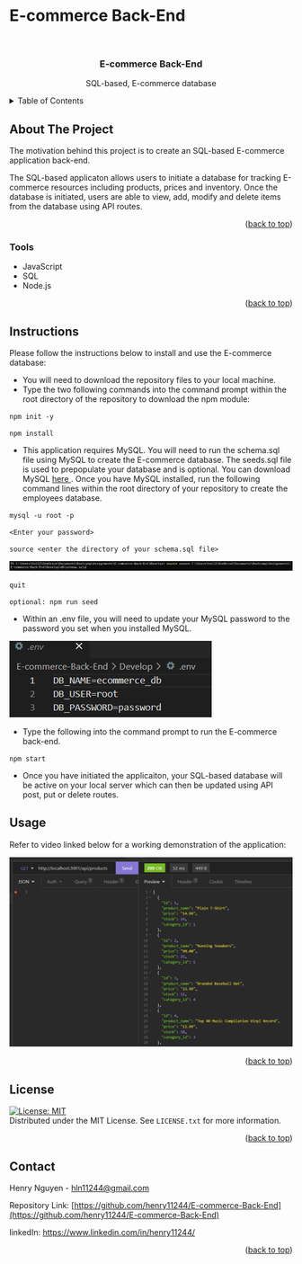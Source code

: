 # E-commerce Back-End
 
<div id="top"></div>

<br />
<div align="center">


<h3 align="center">E-commerce Back-End</h3>

  <p align="center">
    SQL-based, E-commerce database
    <br />
  </p>
</div>

<details>
  <summary>Table of Contents</summary>
  <ol>
    <li><a href="#about-the-project">About The Project</a></li>
    <li><a href="#tools">Tools</a></li>
    <li><a href="#instructions">Instructions</a></li>
    <li><a href="#usage">Usage</a></li>
    <li><a href="#license">License</a></li>
    <li><a href="#contact">Contact</a></li>
  </ol>
</details>

## About The Project

The motivation behind this project is to create an SQL-based E-commerce application back-end. 

The SQL-based applicaton allows users to initiate a database for tracking E-commerce resources including products, prices and inventory. Once the database is initiated, users are able to view, add, modify and delete items from the database using API routes.

<p align="right">(<a href="#top">back to top</a>)</p>

### Tools

* JavaScript
* SQL
* Node.js


<p align="right">(<a href="#top">back to top</a>)</p>

## Instructions

Please follow the instructions below to install and use the E-commerce database: 

- You will need to download the repository files to your local machine. 
- Type the two following commands into the command prompt within the root directory of the repository to download the npm module:
```
npm init -y 
```
```
npm install
``` 
- This application requires MySQL. You will need to run the schema.sql file using MySQL to create the E-commerce database. The seeds.sql file is used to prepopulate your database and is optional. You can download MySQL <a href = 'https://dev.mysql.com/downloads/installer/'> here </a>. Once you have MySQL installed, run the following command lines within the root directory of your repository to create the employees database.
```
mysql -u root -p
```
```
<Enter your password>
```
```
source <enter the directory of your schema.sql file>
```

<img src = 'Develop/img/e-commercePic2.png'>


```
quit
```
```
optional: npm run seed
```

- Within an .env file, you will need to update your MySQL password to the password you set when you installed MySQL.

<img src = 'Develop/img/e-commercePic.png'>

<br>

- Type the following into the command prompt to run the E-commerce back-end.
```
npm start
```
- Once you have initiated the applicaiton, your SQL-based database will be active on your local server which can then be updated using API post, put or delete routes. 


## Usage

Refer to video linked below for a working demonstration of the application:

[![Watch the video](Develop/img/e-commercePic3.png)](https://drive.google.com/file/d/1-t3laJLcOOlQO3-MtEeHgO_wfEuc-UJ9/view?usp=sharing)


<p align="right">(<a href="#top">back to top</a>)</p>

## License

[![License: MIT](https://img.shields.io/badge/License-MIT-yellow.svg)](https://opensource.org/licenses/MIT)
<br>Distributed under the MIT License. See `LICENSE.txt` for more information.

<p align="right">(<a href="#top">back to top</a>)</p>

## Contact

Henry Nguyen -  hln11244@gmail.com

Repository Link: [https://github.com/henry11244/E-commerce-Back-End](https://github.com/henry11244/E-commerce-Back-End)

linkedIn: https://www.linkedin.com/in/henry11244/

<p align="right">(<a href="#top">back to top</a>)</p>



